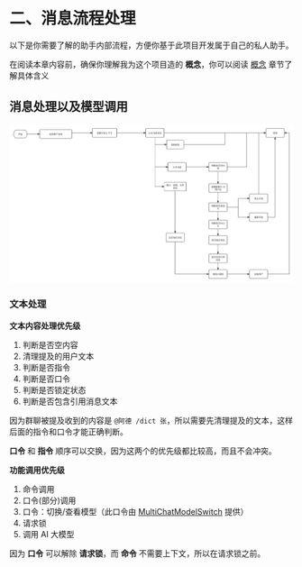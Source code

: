 # 二、消息流程处理

以下是你需要了解的助手内部流程，方便你基于此项目开发属于自己的私人助手。

在阅读本章内容前，确保你理解我为这个项目造的 **概念**，你可以阅读 [概念](./concepts.md) 章节了解具体含义

## 消息处理以及模型调用

![消息处理](./media/bot-message-process.png)

### 文本处理

**文本内容处理优先级**

1. 判断是否空内容
2. 清理提及的用户文本
3. 判断是否指令
4. 判断是否口令
5. 判断是否锁定状态
6. 判断是否包含引用消息文本

因为群聊被提及收到的内容是 `@阿德 /dict 张`，所以需要先清理提及的文本，这样后面的指令和口令才能正确判断。

**口令** 和 **指令** 顺序可以交换，因为这两个的优先级都比较高，而且不会冲突。

**功能调用优先级**

1. 命令调用
2. 口令(部分)调用
3. 口令：切换/查看模型（此口令由 [MultiChatModelSwitch](../src/llms/multi.ts) 提供）
4. 请求锁
5. 调用 AI 大模型

因为 **口令** 可以解除 **请求锁**，而 **命令** 不需要上下文，所以在请求锁之前。
